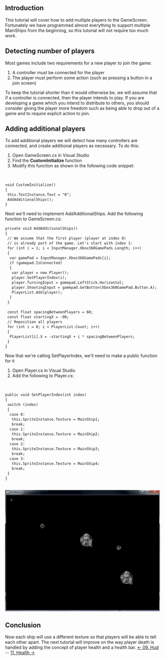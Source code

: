 ## Introduction

This tutorial will cover how to add multiple players to the GameScreen. Fortunately we have programmed almost everything to support multiple MainShips from the beginning, so this tutorial will not require too much work.

## Detecting number of players

Most games include two requirements for a new player to join the game:

1.  A controller must be connected for the player
2.  The player must perform some action (such as pressing a button in a join screen)

To keep the tutorial shorter than it would otherwise be, we will assume that if a controller is connected, then the player intends to play. If you are developing a game which you intend to distribute to others, you should consider giving the player more freedom such as being able to drop out of a game and to require explicit action to join.

## Adding additional players

To add additional players we will detect how many controllers are connected, and create additional players as necessary. To do this:

1.  Open GameScreen.cs in Visual Studio
2.  Find the **CustomInitialize** function
3.  Modify this function as shown in the following code snippet:

&nbsp;

    void CustomInitialize()
    {
     this.TextInstance.Text = "0";
     AddAdditionalShips();
    }

Next we'll need to implement AddAdditionalShips. Add the following function to GameScreen.cs:

    private void AddAdditionalShips()
    {
     // We assume that the first player (player at index 0) 
     // is already part of the game. Let's start with index 1:
     for (int i = 1; i < InputManager.Xbox360GamePads.Length; i++)
     {
      var gamePad = InputManager.Xbox360GamePads[i];
      if (gamepad.IsConnected)
      {
       var player = new Player();
       player.SetPlayerIndex(i);
       player.TurningInput = gamepad.LeftStick.Horizontal;
       player.ShootingInput = gamepad.GetButton(Xbox360GamePad.Button.A);
       PlayerList.Add(player);
      }
     }

     const float spacingBetweenPlayers = 60;
     const float startingX = -90;
     // Reposition all players
     for (int i = 0; i < PlayerList.Count; i++)
     {
      PlayerList[i].X = -startingX + i * spacingBetweenPlayers;
     }
    }

Now that we're calling SetPlayerIndex, we'll need to make a public function for it

1.  Open Player.cs in Visual Studio
2.  Add the following to Player.cs:

&nbsp;

    public void SetPlayerIndex(int index)
    {
     switch (index)
     {
      case 0:
       this.SpriteInstance.Texture = MainShip1;
       break;
      case 1:
       this.SpriteInstance.Texture = MainShip2;
       break;
      case 2:
       this.SpriteInstance.Texture = MainShip3;
       break;
      case 3:
       this.SpriteInstance.Texture = MainShip4;
       break;
     }
    }

  ![RockBlasterDifferentShipTextures.png](/media/migrated_media-RockBlasterDifferentShipTextures.png)

## Conclusion

Now each ship will use a different texture so that players will be able to tell each other apart. The next tutorial will improve on the way player death is handled by adding the concept of player health and a health bar. [\<- 09. Hud](/documentation/tutorials/rock-blaster/tutorials-hud.md "Tutorials:Rock Blaster:Hud") -- [11. Health -\>](/documentation/tutorials/rock-blaster/tutorials-health.md "Tutorials:Rock Blaster:Health")
